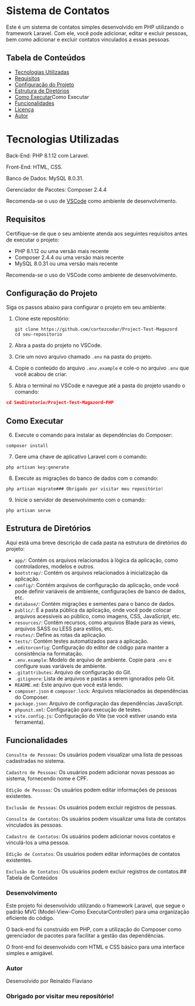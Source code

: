 # Sistema de Contatos

Este é um sistema de contatos simples desenvolvido em PHP utilizando o framework Laravel. Com ele, você pode adicionar, editar e excluir pessoas, bem como adicionar e excluir contatos vinculados a essas pessoas.

## Tabela de Conteúdos

- [Tecnologias Utilizadas](#tecnologias-utilizadas)
- [Requisitos](#requisitos)
- [Configuração do Projeto](#configuração-do-projeto)
- [Estrutura de Diretórios](#estrutura-de-diretórios)
- [Como Executar](#como-executar)Como Executar
- [Funcionalidades](#funcionalidades)
- [Licença](#licença)
- [Autor](#autor)

# Tecnologias Utilizadas

Back-End: PHP 8.1.12 com Laravel.

Front-End: HTML, CSS.

Banco de Dados: MySQL 8.0.31.

Gerenciador de Pacotes: Composer 2.4.4

Recomenda-se o uso de [VSCode](https://code.visualstudio.com/) como ambiente de desenvolvimento.

## Requisitos

Certifique-se de que o seu ambiente atenda aos seguintes requisitos antes de executar o projeto:

-   PHP 8.1.12 ou uma versão mais recente
-   Composer 2.4.4 ou uma versão mais recente
-   MySQL 8.0.31 ou uma versão mais recente

Recomenda-se o uso do VSCode como ambiente de desenvolvimento.

## Configuração do Projeto

Siga os passos abaixo para configurar o projeto em seu ambiente:

1. Clone este repositório:

   ```shell
   git clone https://github.com/cortezcodar/Project-Test-Magazord
   cd seu-repositorio

2. Abra a pasta do projeto no VSCode.

3. Crie um novo arquivo chamado `.env` na pasta do projeto.

4. Copie o conteúdo do arquivo `.env.example` e cole-o no arquivo `.env` que você acabou de criar.

5. Abra o terminal no VSCode e navegue até a pasta do projeto usando o comando:


```json
cd SeuDiretorio/Project-Test-Magazord-PHP
```
## Como Executar

6. Execute o comando para instalar as dependências do Composer:

```
composer install

```

7. Gere uma chave de aplicativo Laravel com o comando:

```
php artisan key:generate
```

8. Execute as migrações do banco de dados com o comando:

```
php artisan migrate### Obrigado por visitar meu repositório!

```

9. Inicie o servidor de desenvolvimento com o comando:

```
php artisan serve
```

## Estrutura de Diretórios

Aqui está uma breve descrição de cada pasta na estrutura de diretórios do projeto:

- `app/`: Contém os arquivos relacionados à lógica da aplicação, como controladores, modelos e outros.
- `bootstrap/`: Contém os arquivos relacionados à inicialização da aplicação.
- `config/`: Contém arquivos de configuração da aplicação, onde você pode definir variáveis de ambiente, configurações de banco de dados, etc.
- `database/`: Contém migrações e sementes para o banco de dados.
- `public/`: É a pasta pública da aplicação, onde você pode colocar arquivos acessíveis ao público, como imagens, CSS, JavaScript, etc.
- `resources/`: Contém recursos, como arquivos Blade para as views, arquivos SASS ou LESS para estilos, etc.
- `routes/`: Define as rotas da aplicação.
- `tests/`: Contém testes automatizados para a aplicação.
- `.editorconfig`: Configuração do editor de código para manter a consistência na formatação.
- `.env.example`: Modelo de arquivo de ambiente. Copie para `.env` e configure suas variáveis de ambiente.
- `.gitattributes`: Arquivo de configuração do Git.
- `.gitignore`: Lista de arquivos e pastas a serem ignorados pelo Git.
- `README.md`: Este arquivo que você está lendo.
- `composer.json` e `composer.lock`: Arquivos relacionados às dependências do Composer.
- `package.json`: Arquivo de configuração das dependências JavaScript.
- `phpunit.xml`: Configuração para execução de testes.
- `vite.config.js`: Configuração do Vite (se você estiver usando esta ferramenta).

## Funcionalidades

`Consulta de Pessoas`: Os usuários podem visualizar uma lista de pessoas cadastradas no sistema.

`Cadastro de Pessoas`: Os usuários podem adicionar novas pessoas ao sistema, fornecendo nome e CPF.

`Edição de Pessoas`: Os usuários podem editar informações de pessoas existentes.

`Exclusão de Pessoas`: Os usuários podem excluir registros de pessoas.

`Consulta de Contatos`: Os usuários podem visualizar uma lista de contatos vinculados às pessoas.

`Cadastro de Contatos`: Os usuários podem adicionar novos contatos e vinculá-los a uma pessoa.

`Edição de Contatos`: Os usuários podem editar informações de contatos existentes.

`Exclusão de Contatos`: Os usuários podem excluir registros de contatos.## Tabela de Conteúdos


### Desenvolvimento

Este projeto foi desenvolvido utilizando o framework Laravel, que segue o padrão MVC (Model-View-Como ExecutarController) para uma organização eficiente do código.

O back-end foi construído em PHP, com a utilização do Composer como gerenciador de pacotes para facilitar a gestão das dependências.

O front-end foi desenvolvido com HTML e CSS básico para uma interface simples e amigável.

### Autor

Desenvolvido por Reinaldo Flaviano


### Obrigado por visitar meu repositório!



